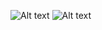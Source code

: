 ![Alt text](/tasks/medium/11_container_with_most_water/1.png?raw=true "11. Container With Most Water")
![Alt text](/tasks/medium/11_container_with_most_water/2.png?raw=true "11. Container With Most Water")